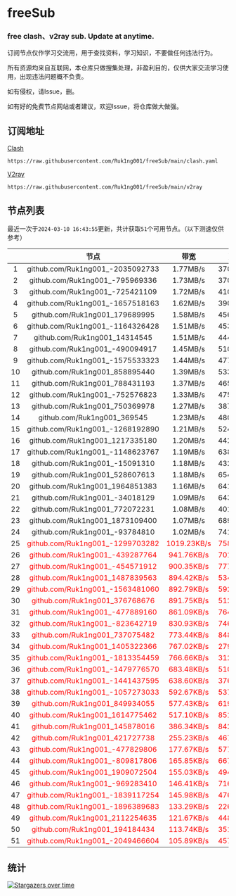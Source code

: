 # freeSub
### free clash、v2ray sub. Update at anytime.

订阅节点仅作学习交流用，用于查找资料，学习知识，不要做任何违法行为。

所有资源均来自互联网，本仓库只做搜集处理，非盈利目的，仅供大家交流学习使用，出现违法问题概不负责。

如有侵权，请Issue，删。

如有好的免费节点网站或者建议，欢迎Issue，将仓库做大做强。

## 订阅地址
[Clash](https://raw.githubusercontent.com/Ruk1ng001/freeSub/main/clash.yaml)
```
https://raw.githubusercontent.com/Ruk1ng001/freeSub/main/clash.yaml
```
[V2ray](https://raw.githubusercontent.com/Ruk1ng001/freeSub/main/v2ray)
```
https://raw.githubusercontent.com/Ruk1ng001/freeSub/main/v2ray
```

## 节点列表

最近一次于`2024-03-10 16:43:55`更新，共计获取`51`个可用节点。（以下测速仅供参考）

|  | 节点 | 带宽 | 延迟 |
|:-:|:--:|:--:|:--:|
 | 1 | github.com/Ruk1ng001_-2035092733 | 1.77MB/s | 370.00ms |
 | 2 | github.com/Ruk1ng001_-795969336 | 1.73MB/s | 370.00ms |
 | 3 | github.com/Ruk1ng001_-725421109 | 1.72MB/s | 410.00ms |
 | 4 | github.com/Ruk1ng001_-1657518163 | 1.62MB/s | 390.00ms |
 | 5 | github.com/Ruk1ng001_179689995 | 1.58MB/s | 456.00ms |
 | 6 | github.com/Ruk1ng001_-1164326428 | 1.51MB/s | 453.00ms |
 | 7 | github.com/Ruk1ng001_14314545 | 1.51MB/s | 444.00ms |
 | 8 | github.com/Ruk1ng001_-490094917 | 1.45MB/s | 510.00ms |
 | 9 | github.com/Ruk1ng001_-1575533323 | 1.44MB/s | 477.00ms |
 | 10 | github.com/Ruk1ng001_858895440 | 1.39MB/s | 533.00ms |
 | 11 | github.com/Ruk1ng001_788431193 | 1.37MB/s | 465.00ms |
 | 12 | github.com/Ruk1ng001_-752576823 | 1.33MB/s | 475.00ms |
 | 13 | github.com/Ruk1ng001_750369978 | 1.27MB/s | 387.00ms |
 | 14 | github.com/Ruk1ng001_369545 | 1.23MB/s | 480.00ms |
 | 15 | github.com/Ruk1ng001_-1268192890 | 1.21MB/s | 524.00ms |
 | 16 | github.com/Ruk1ng001_1217335180 | 1.20MB/s | 442.00ms |
 | 17 | github.com/Ruk1ng001_-1148623767 | 1.19MB/s | 638.00ms |
 | 18 | github.com/Ruk1ng001_-15091310 | 1.18MB/s | 432.00ms |
 | 19 | github.com/Ruk1ng001_528607613 | 1.18MB/s | 654.00ms |
 | 20 | github.com/Ruk1ng001_1964851383 | 1.16MB/s | 641.00ms |
 | 21 | github.com/Ruk1ng001_-34018129 | 1.09MB/s | 643.00ms |
 | 22 | github.com/Ruk1ng001_772072231 | 1.08MB/s | 401.00ms |
 | 23 | github.com/Ruk1ng001_1873109400 | 1.07MB/s | 689.00ms |
 | 24 | github.com/Ruk1ng001_-93784810 | 1.02MB/s | 741.00ms |
 | 25 | <font color=red>github.com/Ruk1ng001_-1299703282</font> | <font color=red>1019.23KB/s</font> | <font color=red>758.00ms</font> |
 | 26 | <font color=red>github.com/Ruk1ng001_-439287764</font> | <font color=red>941.76KB/s</font> | <font color=red>701.00ms</font> |
 | 27 | <font color=red>github.com/Ruk1ng001_-454571912</font> | <font color=red>900.35KB/s</font> | <font color=red>777.00ms</font> |
 | 28 | <font color=red>github.com/Ruk1ng001_1487839563</font> | <font color=red>894.42KB/s</font> | <font color=red>534.00ms</font> |
 | 29 | <font color=red>github.com/Ruk1ng001_-1563481060</font> | <font color=red>892.79KB/s</font> | <font color=red>592.00ms</font> |
 | 30 | <font color=red>github.com/Ruk1ng001_376768676</font> | <font color=red>891.75KB/s</font> | <font color=red>512.00ms</font> |
 | 31 | <font color=red>github.com/Ruk1ng001_-477889160</font> | <font color=red>861.09KB/s</font> | <font color=red>764.00ms</font> |
 | 32 | <font color=red>github.com/Ruk1ng001_-823642719</font> | <font color=red>830.93KB/s</font> | <font color=red>746.00ms</font> |
 | 33 | <font color=red>github.com/Ruk1ng001_737075482</font> | <font color=red>773.44KB/s</font> | <font color=red>848.00ms</font> |
 | 34 | <font color=red>github.com/Ruk1ng001_1405322366</font> | <font color=red>767.02KB/s</font> | <font color=red>279.00ms</font> |
 | 35 | <font color=red>github.com/Ruk1ng001_-1813354459</font> | <font color=red>766.66KB/s</font> | <font color=red>312.00ms</font> |
 | 36 | <font color=red>github.com/Ruk1ng001_-1479776570</font> | <font color=red>683.48KB/s</font> | <font color=red>510.00ms</font> |
 | 37 | <font color=red>github.com/Ruk1ng001_-1441437595</font> | <font color=red>638.60KB/s</font> | <font color=red>376.00ms</font> |
 | 38 | <font color=red>github.com/Ruk1ng001_-1057273033</font> | <font color=red>592.67KB/s</font> | <font color=red>537.00ms</font> |
 | 39 | <font color=red>github.com/Ruk1ng001_849934055</font> | <font color=red>577.43KB/s</font> | <font color=red>619.00ms</font> |
 | 40 | <font color=red>github.com/Ruk1ng001_1614775462</font> | <font color=red>517.10KB/s</font> | <font color=red>851.00ms</font> |
 | 41 | <font color=red>github.com/Ruk1ng001_145878016</font> | <font color=red>386.34KB/s</font> | <font color=red>842.00ms</font> |
 | 42 | <font color=red>github.com/Ruk1ng001_421727738</font> | <font color=red>255.23KB/s</font> | <font color=red>467.00ms</font> |
 | 43 | <font color=red>github.com/Ruk1ng001_-477829806</font> | <font color=red>177.67KB/s</font> | <font color=red>577.00ms</font> |
 | 44 | <font color=red>github.com/Ruk1ng001_-809817806</font> | <font color=red>165.85KB/s</font> | <font color=red>667.00ms</font> |
 | 45 | <font color=red>github.com/Ruk1ng001_1909072504</font> | <font color=red>155.03KB/s</font> | <font color=red>494.00ms</font> |
 | 46 | <font color=red>github.com/Ruk1ng001_-969283410</font> | <font color=red>146.41KB/s</font> | <font color=red>716.00ms</font> |
 | 47 | <font color=red>github.com/Ruk1ng001_-1839117254</font> | <font color=red>145.98KB/s</font> | <font color=red>476.00ms</font> |
 | 48 | <font color=red>github.com/Ruk1ng001_-1896389683</font> | <font color=red>133.29KB/s</font> | <font color=red>226.00ms</font> |
 | 49 | <font color=red>github.com/Ruk1ng001_2112254635</font> | <font color=red>121.67KB/s</font> | <font color=red>448.00ms</font> |
 | 50 | <font color=red>github.com/Ruk1ng001_194184434</font> | <font color=red>113.74KB/s</font> | <font color=red>351.00ms</font> |
 | 51 | <font color=red>github.com/Ruk1ng001_-2049466604</font> | <font color=red>105.89KB/s</font> | <font color=red>457.00ms</font> |


## 统计

[![Stargazers over time](https://starchart.cc/Ruk1ng001/freeSub.svg)](https://starchart.cc/Ruk1ng001/freeSub)